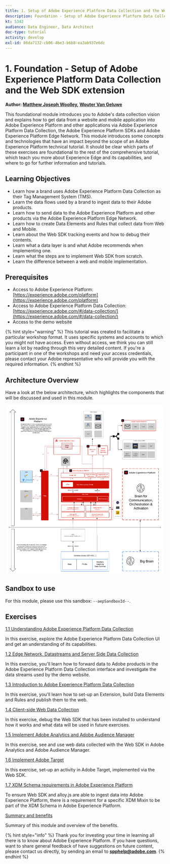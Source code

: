 ```yaml
---
title: 1. Setup of Adobe Experience Platform Data Collection and the Web SDK extension
description: Foundation - Setup of Adobe Experience Platform Data Collection and the Web SDK extension
kt: 5342
audience: Data Engineer, Data Architect
doc-type: tutorial
activity: develop
exl-id: 86da7132-cb06-4be3-b6b8-ea3ab937e6dc
---
```

# 1. Foundation - Setup of Adobe Experience Platform Data Collection and the Web SDK extension

**Author: [Matthew Joseph Woolley](https://www.linkedin.com/in/matthewjwoolley/), [Wouter Van Geluwe](https://www.linkedin.com/in/woutervangeluwe/)**

This foundational module introduces you to Adobe's data collection vision and explains how to get data from a website and mobile application into Adobe Experience Platform and other applications via Adobe Experience Platform Data Collection, the Adobe Experience Platform SDKs and Adobe Experience Platform Edge Network. This module introduces some concepts and technologies that have an impact beyond the scope of an Adobe Experience Platform technical tutorial. It should be clear which parts of these exercises are foundational to the rest of the comprehensive tutorial, which teach you more about Experience Edge and its capabilities, and where to go for further information and tutorials.

## Learning Objectives

- Learn how a brand uses Adobe Experience Platform Data Collection as their Tag Management System (TMS).
- Learn the data flows used by a brand to ingest data to their Adobe products.
- Learn how to send data to the Adobe Experience Platform and other products via the Adobe Experience Platform Edge Network.
- Learn how to create Data Elements and Rules that collect data from Web and Mobile.
- Learn about the Web SDK tracking events and how to debug their contents.
- Learn what a data layer is and what Adobe recommends when implementing one.
- Learn what the steps are to implement Web SDK from scratch.
- Learn the difference between a web and mobile implementation.

## Prerequisites

- Access to Adobe Experience Platform: [https://experience.adobe.com/platform](https://experience.adobe.com/platform)
- Access to Adobe Experience Platform Data Collection: [https://experience.adobe.com/#/data-collection/](https://experience.adobe.com/#/data-collection/)
- Access to the demo website

{% hint style="warning" %}
This tutorial was created to facilitate a particular workshop format. It uses specific systems and accounts to which you might not have access. Even without access, we think you can still learn a lot by reading through this very detailed content. If you're a participant in one of the workshops and need your access credentials, please contact your Adobe representative who will provide you with the required information.
{% endhint %}

## Architecture Overview

Have a look at the below architecture, which highlights the components that will be discussed and used in this module.

![Architecture Overview](../assets/images/architecturem1.png)

## Sandbox to use

For this module, please use this sandbox: `--aepSandboxId--`.

## Exercises

[1.1 Understanding Adobe Experience Platform Data Collection](./ex1.md)

In this exercise, explore the Adobe Experience Platform Data Collection UI and get an understanding of its capabilities.

[1.2 Edge Network, Datastreams and Server Side Data Collection](./ex2.md)

In this exercise, you'll learn how to forward data to Adobe products in the Adobe Experience Platform Data Collection interface and investigate the data streams used by the demo website.

[1.3 Introduction to Adobe Experience Platform Data Collection](./ex3.md)

In this exercise, you'll learn how to set-up an Extension, build Data Elements and Rules and publish them to the web.

[1.4 Client-side Web Data Collection](./ex4.md)

In this exercise, debug the Web SDK that has been installed to understand how it works and what data will be used in future exercises.

[1.5 Implement Adobe Analytics and Adobe Audience Manager](./ex5.md)

In this exercise, see and use web data collected with the Web SDK in Adobe Analytics and Adobe Audience Manager.

[1.6 Implement Adobe Target](./ex6.md)

In this exercise, set-up an activity in Adobe Target, implemented via the Web SDK.

[1.7 XDM Schema requirements in Adobe Experience Platform](./ex7.md)

To ensure Web SDK and alloy.js are able to ingest data into Adobe Experience Platform, there is a requirement for a specific XDM Mixin to be part of the XDM Schema in Adobe Experience Platform.

[Summary and benefits](./summary.md)

Summary of this module and overview of the benefits.

{% hint style="info" %}
Thank you for investing your time in learning all there is to know about Adobe Experience Platform. If you have questions, want to share general feedback of have suggestions on future content, please contact us directly, by sending an email to **<spphelp@adobe.com>**.
{% endhint %}
